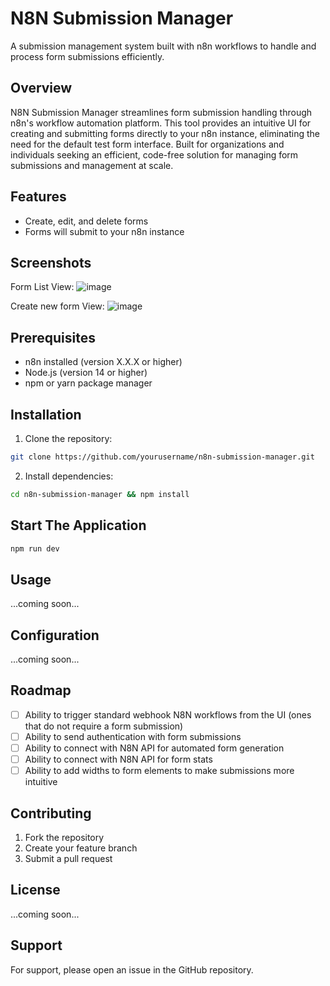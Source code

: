 # N8N Submission Manager
A submission management system built with n8n workflows to handle and process form submissions efficiently.

## Overview
N8N Submission Manager streamlines form submission handling through n8n's workflow automation platform. This tool provides an intuitive UI for creating and submitting forms directly to your n8n instance, eliminating the need for the default test form interface. Built for organizations and individuals seeking an efficient, code-free solution for managing form submissions and management at scale.


## Features
- Create, edit, and delete forms
- Forms will submit to your n8n instance

## Screenshots
Form List View:
![image](https://github.com/user-attachments/assets/2abce52a-e4d8-45be-8b53-75c0c55dc613)

Create new form View:
![image](https://github.com/user-attachments/assets/cde0d077-1cf4-49fd-8418-853a672ed184)

## Prerequisites
- n8n installed (version X.X.X or higher)
- Node.js (version 14 or higher)
- npm or yarn package manager

## Installation
1. Clone the repository:
```bash
git clone https://github.com/yourusername/n8n-submission-manager.git
```

2. Install dependencies:
```bash
cd n8n-submission-manager && npm install
```

## Start The Application
```bash
npm run dev
```

## Usage
...coming soon...


## Configuration
...coming soon...

## Roadmap
- [ ] Ability to trigger standard webhook N8N workflows from the UI (ones that do not require a form submission)
- [ ] Ability to send authentication with form submissions
- [ ] Ability to connect with N8N API for automated form generation
- [ ] Ability to connect with N8N API for form stats
- [ ] Ability to add widths to form elements to make submissions more intuitive

## Contributing
1. Fork the repository
2. Create your feature branch
3. Submit a pull request

## License
...coming soon...

## Support
For support, please open an issue in the GitHub repository.
